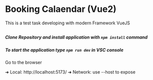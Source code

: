 # Booking Calaendar (Vue2)
This is a test task developing with modern Framework VueJS
## 

##### Clone Repository and install application with `npm install` command
###
##### To start the application type `npm run dev` in VSC console  

###
Go to the browser 

➜  Local:   http://localhost:5173/
➜  Network: use --host to expose

## 
